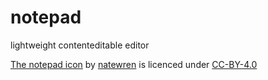 # notepad
lightweight contenteditable editor

[The notepad icon](https://github.com/natewren/moonshine-iconpack/blob/master/.PNG/notepad.png) by [natewren](https://github.com/natewren) is licenced under [CC-BY-4.0](https://github.com/natewren/moonshine-iconpack/blob/master/LICENSE.md)
